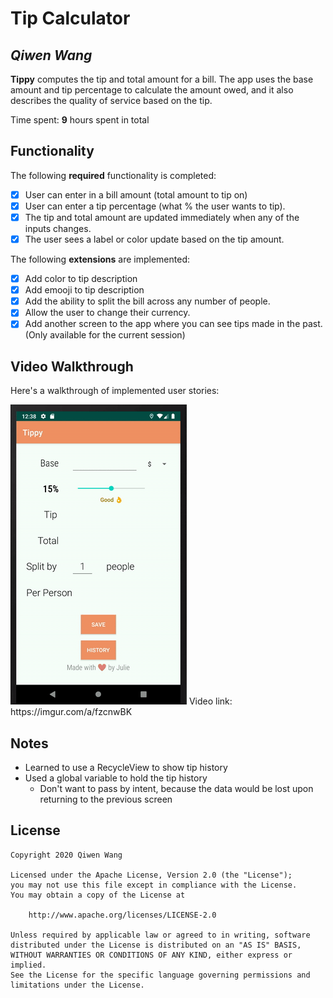 # Tip Calculator 

## *Qiwen Wang*

**Tippy** computes the tip and total amount for a bill. The app uses the base amount and tip percentage to calculate the amount owed, and it also describes the quality of service based on the tip.

Time spent: **9** hours spent in total

## Functionality 

The following **required** functionality is completed:

* [X] User can enter in a bill amount (total amount to tip on)
* [X] User can enter a tip percentage (what % the user wants to tip).
* [X] The tip and total amount are updated immediately when any of the inputs changes.
* [X] The user sees a label or color update based on the tip amount. 

The following **extensions** are implemented:

* [X] Add color to tip description
* [X] Add emooji to tip description
* [X] Add the ability to split the bill across any number of people.
* [X] Allow the user to change their currency.
* [X] Add another screen to the app where you can see tips made in the past. (Only available for the current session)

## Video Walkthrough

Here's a walkthrough of implemented user stories:

<img src='tippy.gif' title='Video Walkthrough' width='' alt='Video Walkthrough' />
Video link: https://imgur.com/a/fzcnwBK

## Notes

- Learned to use a RecycleView to show tip history
- Used a global variable to hold the tip history
    - Don't want to pass by intent, because the data would be lost upon returning to the previous screen
    
## License

    Copyright 2020 Qiwen Wang

    Licensed under the Apache License, Version 2.0 (the "License");
    you may not use this file except in compliance with the License.
    You may obtain a copy of the License at

        http://www.apache.org/licenses/LICENSE-2.0

    Unless required by applicable law or agreed to in writing, software
    distributed under the License is distributed on an "AS IS" BASIS,
    WITHOUT WARRANTIES OR CONDITIONS OF ANY KIND, either express or implied.
    See the License for the specific language governing permissions and
    limitations under the License.
